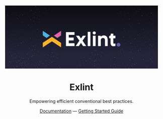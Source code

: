 <p align="center">
<img src="../assets/logo.png" height="200">
</p>

<h1 align="center">
Exlint
</h1>
<p align="center">
Empowering efficient conventional best practices.
<p>
<div align="center">
  <a href="https://www.exlint.io/">Documentation</a> —
  <a href="https://www.exlint.io/guide">Getting Started Guide</a>
</div>

